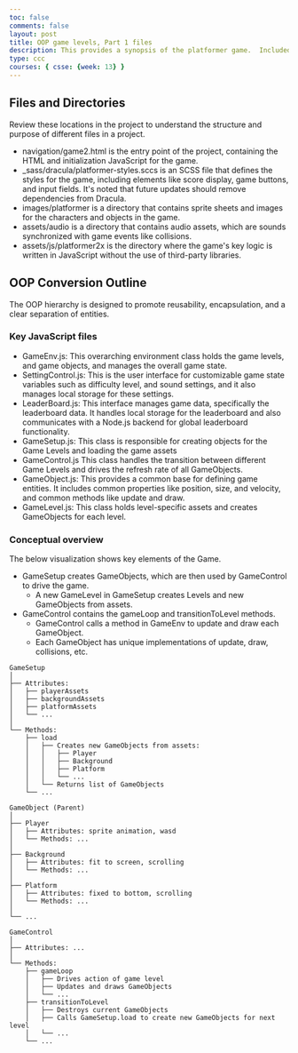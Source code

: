 ```yaml
---
toc: false
comments: false
layout: post
title: OOP game levels, Part 1 files
description: This provides a synopsis of the platformer game.  Included is an overview of files, directories, javascript files, and an outline of the game objects, game levels, and game control.
type: ccc
courses: { csse: {week: 13} }
---
```


## Files and Directories
Review these locations in the project to understand the structure and purpose of different files in a project.
- navigation/game2.html is the entry point of the project, containing the HTML and initialization JavaScript for the game.
- _sass/dracula/platformer-styles.sccs is an SCSS file that defines the styles for the game, including elements like score display, game buttons, and input fields. It's noted that future updates should remove dependencies from Dracula.
- images/platformer is a directory that contains sprite sheets and images for the characters and objects in the game.
- assets/audio is a directory that contains audio assets, which are sounds synchronized with game events like collisions.
- assets/js/platformer2x is the directory where the game's key logic is written in JavaScript without the use of third-party libraries.


## OOP Conversion Outline

The OOP hierarchy is designed to promote reusability, encapsulation, and a clear separation of entities.

### Key JavaScript files
- GameEnv.js: This overarching environment class holds the game levels, and game objects, and manages the overall game state.
- SettingControl.js: This is the user interface for customizable game state variables such as difficulty level, and sound settings, and it also manages local storage for these settings.
- LeaderBoard.js: This interface manages game data, specifically the leaderboard data. It handles local storage for the leaderboard and also communicates with a Node.js backend for global leaderboard functionality.
- GameSetup.js: This class is responsible for creating objects for the Game Levels and loading the game assets
- GameControl.js This class handles the transition between different Game Levels and drives the refresh rate of all GameObjects.
- GameObject.js: This provides a common base for defining game entities. It includes common properties like position, size, and velocity, and common methods like update and draw.
- GameLevel.js: This class holds level-specific assets and creates GameObjects for each level.

### Conceptual overview
The below visualization shows key elements of the Game.
- GameSetup creates GameObjects, which are then used by GameControl to drive the game. 
  - A new GameLevel in GameSetup creates Levels and new GameObjects from assets. 
- GameControl contains the gameLoop and transitionToLevel methods.
  - GameControl calls a method in GameEnv to update and draw each GameObject.
  - Each GameObject has unique implementations of update, draw, collisions, etc.

```text
GameSetup
│
├── Attributes:
│   ├── playerAssets
│   ├── backgroundAssets
│   ├── platformAssets
│   └── ...
│
└── Methods: 
    ├── load
    │   ├── Creates new GameObjects from assets:
    │   │   ├── Player
    │   │   ├── Background
    │   │   ├── Platform
    │   │   └── ...
    │   └── Returns list of GameObjects
    └── ...

GameObject (Parent)
│
├── Player 
│   ├── Attributes: sprite animation, wasd
│   └── Methods: ...
│
├── Background
│   ├── Attributes: fit to screen, scrolling
│   └── Methods: ...
│
├── Platform
│   ├── Attributes: fixed to bottom, scrolling
│   └── Methods: ...
│
└── ...

GameControl
│
├── Attributes: ...
│
└── Methods: 
    ├── gameLoop
    │   ├── Drives action of game level
    │   ├── Updates and draws GameObjects
    │   └── ...
    ├── transitionToLevel
    │   ├── Destroys current GameObjects
    │   ├── Calls GameSetup.load to create new GameObjects for next level
    │   └── ...
    └── ...
```
